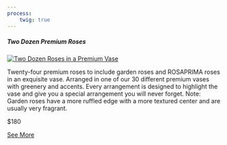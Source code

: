 ```yaml
---
process:
    twig: true
---
```

<div class="col-12 col-lg-4 col-xl-3 text-center pb-5">
	<div class="product rounded">
	<h5 class="h2 heading text-weight-bold">Two Dozen Premium Roses</h5>
	<a href="shop/two-dozen-premium-roses"><img class="pt-3 pb-3 img-fluid" src="{{ url('/shop/2-dozen-premium-roses-002.jpg')|absolute_url }}" alt="Two Dozen Roses in a Premium Vase"></a>
	<p>Twenty-four premium roses to include garden roses and ROSAPRIMA roses in an exquisite vase. Arranged in one of our 30 different premium vases with greenery and accents. Every arrangement is designed to highlight the vase and give you a special arrangement you will never forget. Note: Garden roses have a more ruffled edge with a more textured center and are usually very fragrant.</p>
	<p>$180</p>
	<a class="btn btn-primary btn-lg text-white" href="shop/two-dozen-premium-roses">See More</a>
	</div>
</div>